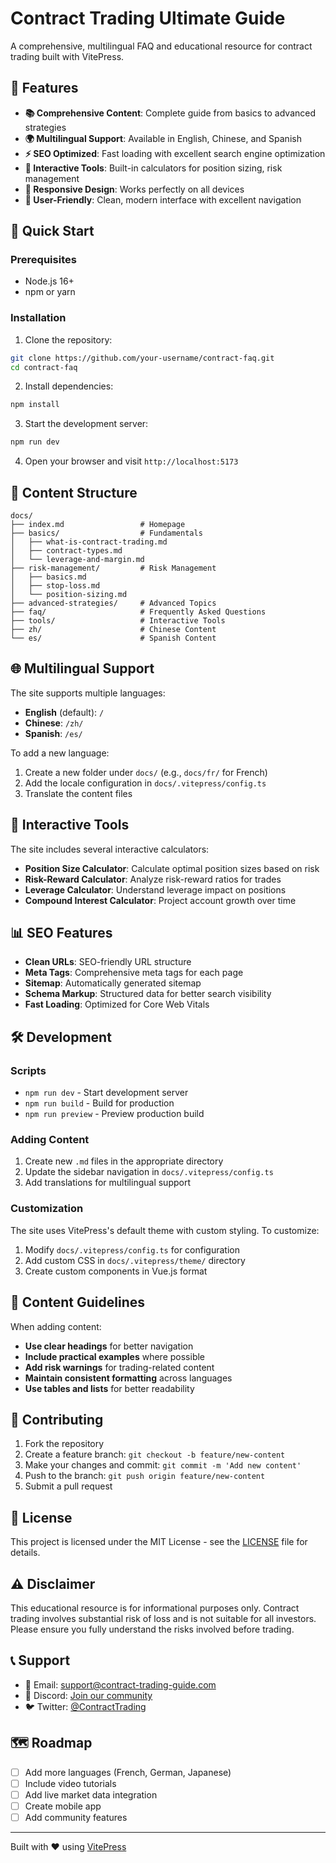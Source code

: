 # Contract Trading Ultimate Guide

A comprehensive, multilingual FAQ and educational resource for contract trading built with VitePress.

## 🌟 Features

- **📚 Comprehensive Content**: Complete guide from basics to advanced strategies
- **🌍 Multilingual Support**: Available in English, Chinese, and Spanish
- **⚡ SEO Optimized**: Fast loading with excellent search engine optimization
- **🔧 Interactive Tools**: Built-in calculators for position sizing, risk management
- **📱 Responsive Design**: Works perfectly on all devices
- **🎯 User-Friendly**: Clean, modern interface with excellent navigation

## 🚀 Quick Start

### Prerequisites

- Node.js 16+ 
- npm or yarn

### Installation

1. Clone the repository:
```bash
git clone https://github.com/your-username/contract-faq.git
cd contract-faq
```

2. Install dependencies:
```bash
npm install
```

3. Start the development server:
```bash
npm run dev
```

4. Open your browser and visit `http://localhost:5173`

## 📖 Content Structure

```
docs/
├── index.md                 # Homepage
├── basics/                  # Fundamentals
│   ├── what-is-contract-trading.md
│   ├── contract-types.md
│   └── leverage-and-margin.md
├── risk-management/         # Risk Management
│   ├── basics.md
│   ├── stop-loss.md
│   └── position-sizing.md
├── advanced-strategies/     # Advanced Topics
├── faq/                     # Frequently Asked Questions
├── tools/                   # Interactive Tools
├── zh/                      # Chinese Content
└── es/                      # Spanish Content
```

## 🌐 Multilingual Support

The site supports multiple languages:

- **English** (default): `/`
- **Chinese**: `/zh/`
- **Spanish**: `/es/`

To add a new language:

1. Create a new folder under `docs/` (e.g., `docs/fr/` for French)
2. Add the locale configuration in `docs/.vitepress/config.ts`
3. Translate the content files

## 🔧 Interactive Tools

The site includes several interactive calculators:

- **Position Size Calculator**: Calculate optimal position sizes based on risk
- **Risk-Reward Calculator**: Analyze risk-reward ratios for trades
- **Leverage Calculator**: Understand leverage impact on positions
- **Compound Interest Calculator**: Project account growth over time

## 📊 SEO Features

- **Clean URLs**: SEO-friendly URL structure
- **Meta Tags**: Comprehensive meta tags for each page
- **Sitemap**: Automatically generated sitemap
- **Schema Markup**: Structured data for better search visibility
- **Fast Loading**: Optimized for Core Web Vitals

## 🛠️ Development

### Scripts

- `npm run dev` - Start development server
- `npm run build` - Build for production
- `npm run preview` - Preview production build

### Adding Content

1. Create new `.md` files in the appropriate directory
2. Update the sidebar navigation in `docs/.vitepress/config.ts`
3. Add translations for multilingual support

### Customization

The site uses VitePress's default theme with custom styling. To customize:

1. Modify `docs/.vitepress/config.ts` for configuration
2. Add custom CSS in `docs/.vitepress/theme/` directory
3. Create custom components in Vue.js format

## 📝 Content Guidelines

When adding content:

- **Use clear headings** for better navigation
- **Include practical examples** where possible
- **Add risk warnings** for trading-related content
- **Maintain consistent formatting** across languages
- **Use tables and lists** for better readability

## 🤝 Contributing

1. Fork the repository
2. Create a feature branch: `git checkout -b feature/new-content`
3. Make your changes and commit: `git commit -m 'Add new content'`
4. Push to the branch: `git push origin feature/new-content`
5. Submit a pull request

## 📄 License

This project is licensed under the MIT License - see the [LICENSE](LICENSE) file for details.

## ⚠️ Disclaimer

This educational resource is for informational purposes only. Contract trading involves substantial risk of loss and is not suitable for all investors. Please ensure you fully understand the risks involved before trading.

## 📞 Support

- 📧 Email: support@contract-trading-guide.com
- 💬 Discord: [Join our community](https://discord.gg/your-server)
- 🐦 Twitter: [@ContractTrading](https://twitter.com/your-handle)

## 🗺️ Roadmap

- [ ] Add more languages (French, German, Japanese)
- [ ] Include video tutorials
- [ ] Add live market data integration
- [ ] Create mobile app
- [ ] Add community features

---

Built with ❤️ using [VitePress](https://vitepress.dev/)
